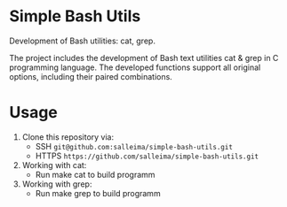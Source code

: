 # Simple Bash Utils
Development of Bash utilities: cat, grep.

The project includes the development of Bash text utilities cat & grep in C programming language. The developed functions support all original options, including their paired combinations.

# Usage

1. Clone this repository via:
    - SSH `git@github.com:salleima/simple-bash-utils.git`
    - HTTPS `https://github.com/salleima/simple-bash-utils.git`
2. Working with cat:
    - Run make cat to build programm
3. Working with grep:
    - Run make grep to build programm
